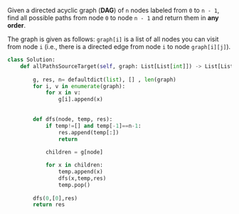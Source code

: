 Given a directed acyclic graph (**DAG**) of `n` nodes labeled from `0` to `n - 1`, find all possible paths from node `0` to node `n - 1` and return them in **any order**.

The graph is given as follows: `graph[i]` is a list of all nodes you can visit from node `i` (i.e., there is a directed edge from node `i` to node `graph[i][j]`).

```python
class Solution:
    def allPathsSourceTarget(self, graph: List[List[int]]) -> List[List[int]]:
        
        g, res, n= defaultdict(list), [] , len(graph)
        for i, v in enumerate(graph):
            for x in v:
                g[i].append(x)
        
        
        def dfs(node, temp, res):
            if temp!=[] and temp[-1]==n-1:
                res.append(temp[:])
                return
            
            children = g[node]

            for x in children:
                temp.append(x)
                dfs(x,temp,res)
                temp.pop()
        
        dfs(0,[0],res)
        return res
```
